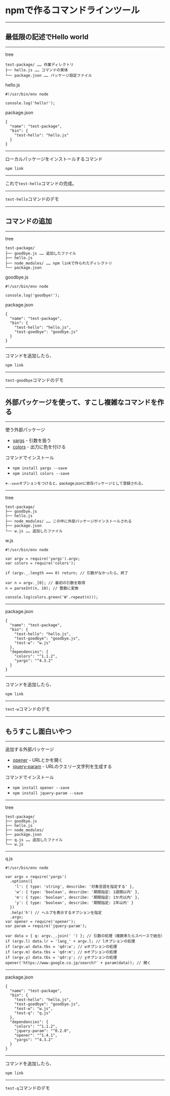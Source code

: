 # npmで作るコマンドラインツール



---



## 最低限の記述でHello world



---



tree

```
test-package/ …… 作業ディレクトリ
├── hello.js …… コマンドの実体
└── package.json …… パッケージ設定ファイル
```

hello.js

```
#!/usr/bin/env node

console.log('hello!');
```

package.json

```
{
  "name": "test-package",
  "bin": {
    "test-hello": "hello.js"
  }
}
```



---



ローカルパッケージをインストールするコマンド

`npm link`



---



これで`test-hello`コマンドの完成。



---



`test-hello`コマンドのデモ



---



## コマンドの追加



---



tree

```
test-package/
├── goodbye.js …… 追加したファイル
├── hello.js
├── node_modules/ …… npm linkで作られたディレクトリ
└── package.json
```

goodbye.js

```
#!/usr/bin/env node

console.log('goodbye!');
```

package.json

```
{
  "name": "test-package",
  "bin": {
    "test-hello": "hello.js",
    "test-goodbye": "goodbye.js"
  }
}
```



---



コマンドを追加したら、

`npm link`



---



`test-goodbye`コマンドのデモ



---



## 外部パッケージを使って、すこし複雑なコマンドを作る



---



使う外部パッケージ

- [yargs](https://www.npmjs.com/package/yargs) - 引数を扱う
- [colors](https://www.npmjs.com/package/colors) - 出力に色を付ける

コマンドでインストール

- `npm install yargs --save`
- `npm install colors --save`

<small>※`--save`オプションをつけると、package.jsonに依存パッケージとして登録される。</small>



---



tree

```
test-package/
├── goodbye.js
├── hello.js
├── node_modules/ …… この中に外部パッケージがインストールされる
├── package.json
└── w.js …… 追加したファイル
```

w.js

```
#!/usr/bin/env node

var argv = require('yargs').argv;
var colors = require('colors');

if (argv._.length === 0) return; // 引数がなかったら、終了

var n = argv._[0]; // 最初の引数を取得
n = parseInt(n, 10); // 整数に変換

console.log(colors.green('W'.repeat(n)));
```



---



package.json

```
{
  "name": "test-package",
  "bin": {
    "test-hello": "hello.js",
    "test-goodbye": "goodbye.js",
    "test-w": "w.js"
  },
  "dependencies": {
    "colors": "^1.1.2",
    "yargs": "^4.3.2"
  }
}
```



---



コマンドを追加したら、

`npm link`



---



`test-w`コマンドのデモ



---



## もうすこし面白いやつ



---



追加する外部パッケージ

- [opener](https://www.npmjs.com/package/opener) - URLとかを開く
- [jquery-param](https://www.npmjs.com/package/jquery-param) - URLのクエリー文字列を生成する

コマンドでインストール

- `npm install opener --save`
- `npm install jquery-param --save`



---



tree

```
test-package/
├── goodbye.js
├── hello.js
├── node_modules/
├── package.json
├── q.js …… 追加したファイル
└── w.js
```



---



q.js

```
#!/usr/bin/env node

var argv = require('yargs')
  .options({
    'l': { type: 'string', describe: '対象言語を指定する' },
    'w': { type: 'boolean', describe: '期間指定: 1週間以内' },
    'm': { type: 'boolean', describe: '期間指定: 1か月以内' },
    'y': { type: 'boolean', describe: '期間指定: 1年以内' }
  })
  .help('h') // ヘルプを表示するオプションを指定
  .argv;
var opener = require('opener');
var param = require('jquery-param');

var data = { q: argv._.join(' ') }; // 引数の処理（複数来たらスペースで結合）
if (argv.l) data.lr = 'lang_' + argv.l; // lオプションの処理
if (argv.w) data.tbs = 'qdr:w'; // wオプションの処理
if (argv.m) data.tbs = 'qdr:m'; // mオプションの処理
if (argv.y) data.tbs = 'qdr:y'; // yオプションの処理
opener('https://www.google.co.jp/search?' + param(data)); // 開く
```



---



package.json

```
{
  "name": "test-package",
  "bin": {
    "test-hello": "hello.js",
    "test-goodbye": "goodbye.js",
    "test-w": "w.js",
    "test-q": "q.js"
  },
  "dependencies": {
    "colors": "^1.1.2",
    "jquery-param": "^0.2.0",
    "opener": "^1.4.1",
    "yargs": "^4.3.2"
  }
}
```



---



コマンドを追加したら、

`npm link`



---



`test-q`コマンドのデモ
